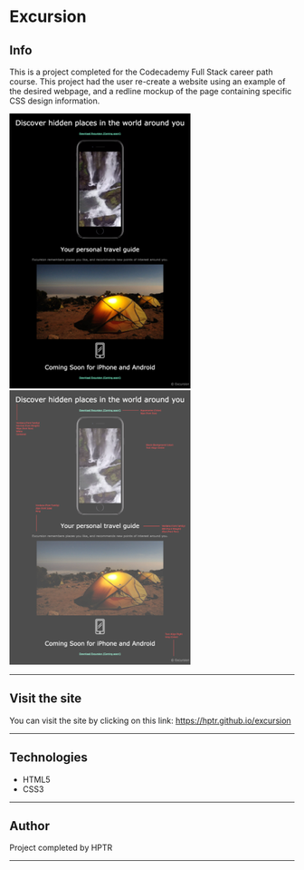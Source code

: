 # Excursion

## Info
This is a project completed for the Codecademy Full Stack career path course. This project had the user re-create a website using an example of the desired webpage, and a redline mockup of the page containing specific CSS design information.

<img src="resources/img/excursion_page.webp" width="320" height="484.5">
<img src="resources/img/excursion_redline.webp" width="320" height="484.5">

***

## Visit the site

You can visit the site by clicking on this link: https://hptr.github.io/excursion

***

## Technologies

* HTML5
* CSS3

***

## Author

Project completed by HPTR

***